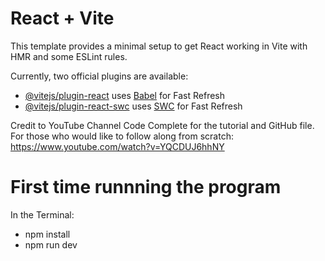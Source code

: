 # React + Vite

This template provides a minimal setup to get React working in Vite with HMR and some ESLint rules.

Currently, two official plugins are available:

- [@vitejs/plugin-react](https://github.com/vitejs/vite-plugin-react/blob/main/packages/plugin-react/README.md) uses [Babel](https://babeljs.io/) for Fast Refresh
- [@vitejs/plugin-react-swc](https://github.com/vitejs/vite-plugin-react-swc) uses [SWC](https://swc.rs/) for Fast Refresh

Credit to YouTube Channel Code Complete for the tutorial and GitHub file.
For those who would like to follow along from scratch: https://www.youtube.com/watch?v=YQCDUJ6hhNY

# First time runnning the program

In the Terminal:

- npm install
- npm run dev
